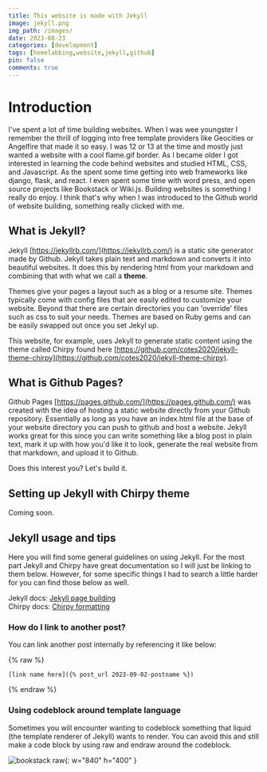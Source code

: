 ```yaml
---
title: This website is made with Jekyll
image: jekyll.png
img_path: /images/
date: 2023-08-23
categories: [development]
tags: [homelabbing,website,jekyll,github]
pin: false
comments: true
---
```


# Introduction

I've spent a lot of time building websites. When I was wee youngster I remember the thrill of logging into free template providers like Geocities or Angelfire that made it so easy. I was 12 or 13 at the time and mostly just wanted a website with a cool flame.gif border. As I became older I got interested in learning the code behind websites and studied HTML, CSS, and Javascript. As the  spent some time getting into web frameworks like django, flask, and react. I even spent some time with word press, and open source projects like Bookstack or Wiki.js. Building websites is something I really do enjoy. I think that's why when I was introduced to the Github world of website building, something really clicked with me.

## What is Jekyll?

Jekyll [https://jekyllrb.com/](https://jekyllrb.com/) is a static site generator made by Github. Jekyll takes plain text and markdown and converts it into beautiful websites. It does this by rendering html from your markdown and combining that with what we call a **theme**.

Themes give your pages a layout such as a blog or a resume site. Themes typically come with config files that are easily edited to customize your website. Beyond that there are certain directories you can 'override' files such as css to suit your needs. Themes are based on Ruby gems and can be easily swapped out once you set Jekyl up. 

This website, for example, uses Jekyll to generate static content using the theme called Chirpy found here [https://github.com/cotes2020/jekyll-theme-chirpy](https://github.com/cotes2020/jekyll-theme-chirpy).

## What is Github Pages?

Github Pages [https://pages.github.com/](https://pages.github.com/) was created with the idea of hosting a static website directly from your Github repository. Essentially as long as you have an index.html file at the base of your website directory you can push to github and host a website. Jekyll works great for this since you can write something like a blog post in plain text, mark it up with how you'd like it to look, generate the real website from that markdown, and upload it to Github. 

Does this interest you? Let's build it.

## Setting up Jekyll with Chirpy theme

Coming soon.

## Jekyll usage and tips

Here you will find some general guidelines on using Jekyll. For the most part Jekyll and Chirpy have great documentation so I will just be linking to them below. However, for some specific things I had to search a little harder for you can find those below as well.

Jekyll docs: [Jekyll page building](https://jekyllrb.com/docs/pages/)  
Chirpy docs: [Chirpy formatting](https://chirpy.cotes.page/posts/write-a-new-post/)

### How do I link to another post?

You can link another post internally by referencing it like below:

{% raw %}
```liquid
[link name here]({% post_url 2023-09-02-postname %})
```
{% endraw %}

### Using codeblock around template language
Sometimes you will encounter wanting to codeblock something that liquid (the template renderer of Jekyll) wants to render. You can avoid this and still make a code block by using raw and endraw around the codeblock.

![bookstack raw](bookstack-raw.png){: w="840" h="400" }



